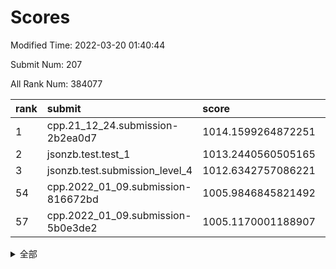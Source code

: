 # Scores

Modified Time: 2022-03-20 01:40:44

Submit Num: 207

All Rank Num: 384077

| rank |               submit               |       score        |       sigma        | pk_num |
| :--- | :--------------------------------- | :----------------- | :----------------- | :----- |
| 1    | cpp.21_12_24.submission-2b2ea0d7   | 1014.1599264872251 | 0.8168836449295693 | 7420   |
| 2    | jsonzb.test.test_1                 | 1013.2440560505165 | 0.7779652470115122 | 7423   |
| 3    | jsonzb.test.submission_level_4     | 1012.6342757086221 | 0.8024634974724477 | 7424   |
| 54   | cpp.2022_01_09.submission-816672bd | 1005.9846845821492 | 0.725940206895728  | 7422   |
| 57   | cpp.2022_01_09.submission-5b0e3de2 | 1005.1170001188907 | 0.7359869140468008 | 7424   |


<details>
<summary>全部</summary>

| rank |                 submit                 |       score        |       sigma        | pk_num |
| :--- | :------------------------------------- | :----------------- | :----------------- | :----- |
| 1    | cpp.21_12_24.submission-2b2ea0d7       | 1014.1599264872251 | 0.8168836449295693 | 7420   |
| 2    | jsonzb.test.test_1                     | 1013.2440560505165 | 0.7779652470115122 | 7423   |
| 3    | jsonzb.test.submission_level_4         | 1012.6342757086221 | 0.8024634974724477 | 7424   |
| 4    | gobigger.level_3.submission_level_3_46 | 1011.4619011394187 | 0.7739263260313604 | 7419   |
| 5    | gobigger.level_3.submission_level_3_40 | 1011.2982673865598 | 0.7834302516441805 | 7423   |
| 6    | gobigger.level_3.submission_level_3_14 | 1011.135949482313  | 0.7754457709327089 | 7422   |
| 7    | gobigger.level_3.submission_level_3_20 | 1010.9855509618387 | 0.7575203720415608 | 7426   |
| 8    | gobigger.level_3.submission_level_3_28 | 1010.9620849199757 | 0.8055305045375927 | 7424   |
| 9    | gobigger.level_3.submission_level_3_15 | 1010.8315523990636 | 0.7704201001451428 | 7428   |
| 10   | gobigger.level_3.submission_level_3_1  | 1010.820530411547  | 0.7417290253257974 | 7419   |
| 11   | gobigger.level_3.submission_level_3_6  | 1010.7097159984586 | 0.7718519887422803 | 7424   |
| 12   | gobigger.level_3.submission_level_3_49 | 1010.691070979236  | 0.7853915650326287 | 7419   |
| 13   | gobigger.level_3.submission_level_3_37 | 1010.6596134378075 | 0.772557806706087  | 7419   |
| 14   | gobigger.level_3.submission_level_3_43 | 1010.4580520876708 | 0.7607928670082869 | 7423   |
| 15   | gobigger.level_3.submission_level_3_47 | 1010.4362777812595 | 0.7498481053914867 | 7426   |
| 16   | gobigger.level_3.submission_level_3_18 | 1010.4351348766643 | 0.7494074172558316 | 7423   |
| 17   | gobigger.level_3.submission_level_3_0  | 1010.3549458788821 | 0.7234597788054746 | 7424   |
| 18   | gobigger.level_3.submission_level_3_12 | 1010.2880301230905 | 0.7304523397125895 | 7419   |
| 19   | gobigger.level_3.submission_level_3_33 | 1010.250718134702  | 0.7498316915057781 | 7422   |
| 20   | gobigger.level_3.submission_level_3_31 | 1010.2460446654921 | 0.7495122771932476 | 7413   |
| 21   | gobigger.level_3.submission_level_3_5  | 1010.2430992872131 | 0.7684405273088143 | 7423   |
| 22   | gobigger.level_3.submission_level_3_45 | 1010.2228159281927 | 0.7518131511701509 | 7419   |
| 23   | gobigger.level_3.submission_level_3_27 | 1010.2210306033405 | 0.7622966978082385 | 7427   |
| 24   | gobigger.level_3.submission_level_3_38 | 1010.1471244963689 | 0.7393503257997087 | 7426   |
| 25   | gobigger.level_3.submission_level_3_36 | 1010.1381196394732 | 0.7585042116608112 | 7419   |
| 26   | gobigger.level_3.submission_level_3_3  | 1010.1321244744685 | 0.7617696761135275 | 7421   |
| 27   | gobigger.level_3.submission_level_3_32 | 1010.1315603693243 | 0.7521425961878757 | 7423   |
| 28   | gobigger.level_3.submission_level_3_21 | 1010.1221554746767 | 0.7584276419377985 | 7424   |
| 29   | gobigger.level_3.submission_level_3_29 | 1010.08616875909   | 0.7385476934218373 | 7419   |
| 30   | gobigger.level_3.submission_level_3_44 | 1009.9400178884516 | 0.7576456414242824 | 7422   |
| 31   | gobigger.level_3.submission_level_3_16 | 1009.9354118325223 | 0.7559852254389405 | 7427   |
| 32   | gobigger.level_3.submission_level_3_25 | 1009.911532913804  | 0.766521194720773  | 7422   |
| 33   | gobigger.level_3.submission_level_3_10 | 1009.9030727076236 | 0.7627886333416173 | 7421   |
| 34   | gobigger.level_3.submission_level_3_19 | 1009.7740697815808 | 0.738191749277182  | 7426   |
| 35   | gobigger.level_3.submission_level_3_22 | 1009.7607159555837 | 0.7249063117266795 | 7422   |
| 36   | gobigger.level_3.submission_level_3_2  | 1009.54143222217   | 0.7469501766047563 | 7424   |
| 37   | gobigger.level_3.submission_level_3_7  | 1009.4459726323403 | 0.7550649088707481 | 7420   |
| 38   | gobigger.level_3.submission_level_3_4  | 1009.3890369107913 | 0.7464556979371223 | 7425   |
| 39   | gobigger.level_3.submission_level_3_30 | 1009.3723044573336 | 0.7611969423796074 | 7420   |
| 40   | gobigger.level_3.submission_level_3_26 | 1009.3535377343054 | 0.7539238992151451 | 7417   |
| 41   | gobigger.level_3.submission_level_3_9  | 1009.3402595759406 | 0.7706523419158707 | 7418   |
| 42   | gobigger.level_3.submission_level_3_23 | 1009.2425461992483 | 0.7498072699186523 | 7420   |
| 43   | gobigger.level_3.submission_level_3_13 | 1009.2181568372526 | 0.7580439984386026 | 7426   |
| 44   | gobigger.level_3.submission_level_3_34 | 1009.1448288134412 | 0.7696985342704179 | 7421   |
| 45   | gobigger.level_3.submission_level_3_24 | 1009.1098101330016 | 0.7564203846902245 | 7418   |
| 46   | gobigger.level_3.submission_level_3_35 | 1008.9306991041668 | 0.7248996095166914 | 7425   |
| 47   | gobigger.level_3.submission_level_3_8  | 1008.9218003001166 | 0.7537120942390906 | 7423   |
| 48   | gobigger.level_3.submission_level_3_39 | 1008.7380401717604 | 0.7358925770962653 | 7425   |
| 49   | gobigger.level_3.submission_level_3_42 | 1008.6867413520017 | 0.7477819547436931 | 7421   |
| 50   | gobigger.level_3.submission_level_3_41 | 1008.5227058415004 | 0.7519349443144699 | 7419   |
| 51   | gobigger.level_3.submission_level_3_11 | 1008.5109421081324 | 0.7532015542486912 | 7423   |
| 52   | gobigger.level_3.submission_level_3_17 | 1008.3796513480702 | 0.7731005048336719 | 7426   |
| 53   | gobigger.level_3.submission_level_3_48 | 1008.2159115356919 | 0.7596539281401077 | 7416   |
| 54   | cpp.2022_01_09.submission-816672bd     | 1005.9846845821492 | 0.725940206895728  | 7422   |
| 55   | gobigger.level_1.submission_level_1_25 | 1005.3086100790176 | 0.7258791848911665 | 7420   |
| 56   | gobigger.level_1.submission_level_1_23 | 1005.2478326992458 | 0.7260879222113766 | 7425   |
| 57   | cpp.2022_01_09.submission-5b0e3de2     | 1005.1170001188907 | 0.7359869140468008 | 7424   |
| 58   | gobigger.level_1.submission_level_1_39 | 1005.0199521572148 | 0.7369027306509596 | 7424   |
| 59   | gobigger.level_1.submission_level_1_46 | 1004.8152670277893 | 0.7304775366800081 | 7419   |
| 60   | gobigger.level_1.submission_level_1_14 | 1004.7265493497544 | 0.7363575348873509 | 7424   |
| 61   | gobigger.level_1.submission_level_1_36 | 1004.6009223345374 | 0.7148747348440952 | 7421   |
| 62   | gobigger.level_1.submission_level_1_32 | 1004.5715955793036 | 0.713365276066141  | 7421   |
| 63   | gobigger.level_1.submission_level_1_16 | 1004.4564721344555 | 0.720625744322304  | 7424   |
| 64   | gobigger.level_1.submission_level_1_38 | 1004.4426673623248 | 0.7209536094023462 | 7423   |
| 65   | gobigger.level_1.submission_level_1_49 | 1004.3307464488604 | 0.7167547810034975 | 7422   |
| 66   | gobigger.level_1.submission_level_1_13 | 1004.2840447151386 | 0.7182614734854833 | 7421   |
| 67   | gobigger.level_1.submission_level_1_3  | 1004.2790270886051 | 0.730071074152058  | 7425   |
| 68   | gobigger.level_1.submission_level_1_29 | 1004.24553803348   | 0.7280528313123692 | 7421   |
| 69   | gobigger.level_1.submission_level_1_5  | 1004.1524249342502 | 0.715206750803337  | 7422   |
| 70   | gobigger.level_1.submission_level_1_48 | 1004.1361076243028 | 0.7138785848098148 | 7424   |
| 71   | gobigger.level_1.submission_level_1_30 | 1004.0655844440149 | 0.7240012512542865 | 7424   |
| 72   | gobigger.level_1.submission_level_1_41 | 1003.744551254256  | 0.7272976031766034 | 7419   |
| 73   | gobigger.level_1.submission_level_1_0  | 1003.7360423643721 | 0.7173786489860162 | 7421   |
| 74   | gobigger.level_1.submission_level_1_10 | 1003.731089537084  | 0.7215981029775445 | 7419   |
| 75   | gobigger.level_1.submission_level_1_43 | 1003.6451718042995 | 0.7078438041297023 | 7424   |
| 76   | gobigger.level_1.submission_level_1_27 | 1003.609301678068  | 0.7145565899111042 | 7422   |
| 77   | gobigger.level_1.submission_level_1_1  | 1003.5269128792985 | 0.7114995500211709 | 7415   |
| 78   | gobigger.level_1.submission_level_1_35 | 1003.4580582921956 | 0.7161757835819673 | 7413   |
| 79   | gobigger.level_1.submission_level_1_45 | 1003.4358225968991 | 0.7036025554046165 | 7426   |
| 80   | gobigger.level_1.submission_level_1_7  | 1003.2976296156198 | 0.7174338367248226 | 7430   |
| 81   | gobigger.level_1.submission_level_1_21 | 1003.2325404813822 | 0.7096342517021854 | 7420   |
| 82   | gobigger.level_1.submission_level_1_8  | 1003.1706078975233 | 0.7199307816859821 | 7429   |
| 83   | gobigger.level_1.submission_level_1_44 | 1003.1651438157196 | 0.7182369862844801 | 7428   |
| 84   | gobigger.level_1.submission_level_1_22 | 1003.1118936204647 | 0.7096960340756928 | 7420   |
| 85   | gobigger.level_1.submission_level_1_37 | 1003.102042720566  | 0.7142512502349762 | 7419   |
| 86   | gobigger.level_1.submission_level_1_2  | 1003.0632383465373 | 0.7103172004099542 | 7420   |
| 87   | gobigger.level_1.submission_level_1_19 | 1003.0478968939708 | 0.7132276754729493 | 7419   |
| 88   | gobigger.level_1.submission_level_1_6  | 1003.0227059034228 | 0.7137238322660457 | 7422   |
| 89   | gobigger.level_1.submission_level_1_40 | 1003.0157464127008 | 0.7150159766906353 | 7419   |
| 90   | gobigger.level_1.submission_level_1_18 | 1002.9497916133886 | 0.7317632428319295 | 7419   |
| 91   | gobigger.level_1.submission_level_1_15 | 1002.9148339147082 | 0.7155284624825778 | 7425   |
| 92   | gobigger.level_1.submission_level_1_42 | 1002.7997692327926 | 0.7224327814368375 | 7416   |
| 93   | gobigger.level_1.submission_level_1_28 | 1002.7333453490859 | 0.7191456134572082 | 7424   |
| 94   | gobigger.level_1.submission_level_1_20 | 1002.6189979959905 | 0.7079093186260567 | 7426   |
| 95   | gobigger.level_1.submission_level_1_33 | 1002.55330780898   | 0.7105383527119564 | 7419   |
| 96   | gobigger.level_1.submission_level_1_47 | 1002.4432014010815 | 0.7121075385488407 | 7419   |
| 97   | gobigger.level_1.submission_level_1_24 | 1002.4294435359315 | 0.712828875763691  | 7419   |
| 98   | gobigger.level_1.submission_level_1_34 | 1002.3909326952295 | 0.7077188296698347 | 7419   |
| 99   | gobigger.level_1.submission_level_1_11 | 1002.2746086167047 | 0.7083958613106321 | 7418   |
| 100  | gobigger.level_1.submission_level_1_12 | 1002.2574546889552 | 0.7103977577262194 | 7422   |
| 101  | gobigger.level_1.submission_level_1_4  | 1002.2266832680426 | 0.7243023732540664 | 7422   |
| 102  | gobigger.level_1.submission_level_1_17 | 1002.1237197528354 | 0.7215055973065289 | 7421   |
| 103  | gobigger.level_1.submission_level_1_31 | 1001.621121280928  | 0.709297508387288  | 7423   |
| 104  | gobigger.level_1.submission_level_1_9  | 1001.2684487201466 | 0.7150386730903548 | 7419   |
| 105  | gobigger.level_1.submission_level_1_26 | 1001.1405410042672 | 0.7062970241795058 | 7424   |
| 106  | gobigger.random.submission_random_46   | 997.7124730766824  | 0.7124264175008777 | 7421   |
| 107  | gobigger.random.submission_random_22   | 997.0232321784337  | 0.6943791888417871 | 7422   |
| 108  | gobigger.random.submission_random_32   | 996.9920417745033  | 0.7105758350848831 | 7423   |
| 109  | gobigger.random.submission_random_8    | 996.9535606815068  | 0.7114854155675568 | 7417   |
| 110  | gobigger.random.submission_random_9    | 996.7197957716597  | 0.706845879646672  | 7422   |
| 111  | gobigger.random.submission_random_12   | 996.6859243225657  | 0.707309143156466  | 7425   |
| 112  | gobigger.random.submission_random_36   | 996.5493885408678  | 0.720445081343917  | 7424   |
| 113  | gobigger.random.submission_random_21   | 996.5467204922992  | 0.7137770200248984 | 7427   |
| 114  | gobigger.random.submission_random_23   | 996.5214457255119  | 0.7103493854996861 | 7420   |
| 115  | gobigger.random.submission_random_28   | 996.5129821342098  | 0.7026302666558518 | 7416   |
| 116  | gobigger.random.submission_random_13   | 996.5081108871336  | 0.7161685816132807 | 7422   |
| 117  | gobigger.random.submission_random_38   | 996.4933961890453  | 0.7212572558440373 | 7421   |
| 118  | gobigger.random.submission_random_37   | 996.4800441097846  | 0.715287382881176  | 7422   |
| 119  | gobigger.random.submission_random_17   | 996.4559021335658  | 0.696582892684735  | 7417   |
| 120  | gobigger.random.submission_random_20   | 996.3604660789101  | 0.7070547364154234 | 7426   |
| 121  | gobigger.random.submission_random_3    | 996.3565357524573  | 0.7016227610621222 | 7422   |
| 122  | gobigger.random.submission_random_6    | 996.3353474926809  | 0.7162699449927045 | 7421   |
| 123  | gobigger.random.submission_random_11   | 996.3076422870644  | 0.7082646505954691 | 7422   |
| 124  | gobigger.random.submission_random_7    | 996.2307382290439  | 0.7017062669969434 | 7423   |
| 125  | gobigger.random.submission_random_16   | 996.2071572122294  | 0.722266400745208  | 7418   |
| 126  | gobigger.random.submission_random_47   | 996.1810088910329  | 0.7089519401116454 | 7422   |
| 127  | gobigger.random.submission_random_45   | 996.1747197454137  | 0.703198648641578  | 7420   |
| 128  | gobigger.random.submission_random_48   | 996.0962356628631  | 0.7108673895781008 | 7424   |
| 129  | gobigger.random.submission_random_41   | 996.0692424370554  | 0.70609160884514   | 7422   |
| 130  | gobigger.random.submission_random_1    | 996.0466402582058  | 0.6990748982243077 | 7420   |
| 131  | gobigger.random.submission_random_5    | 996.0449199748103  | 0.7195015884979352 | 7424   |
| 132  | gobigger.random.submission_random_19   | 996.0067016050983  | 0.7167672700428027 | 7421   |
| 133  | gobigger.random.submission_random_18   | 995.9617632179517  | 0.7166462792065416 | 7428   |
| 134  | gobigger.random.submission_random_30   | 995.9457858469153  | 0.7118140692606317 | 7422   |
| 135  | gobigger.random.submission_random_35   | 995.9277774675865  | 0.725073440370601  | 7423   |
| 136  | gobigger.random.submission_random_0    | 995.8654521901051  | 0.7110948640169176 | 7423   |
| 137  | gobigger.random.submission_random_49   | 995.8222981205099  | 0.7121485879604246 | 7417   |
| 138  | gobigger.random.submission_random_42   | 995.7976834900018  | 0.7167476572553942 | 7422   |
| 139  | gobigger.random.submission_random_39   | 995.7892577694646  | 0.7310990650079497 | 7424   |
| 140  | gobigger.random.submission_random_31   | 995.7531657461203  | 0.7070662536465818 | 7424   |
| 141  | gobigger.random.submission_random_15   | 995.6774072444139  | 0.7206795802322906 | 7420   |
| 142  | gobigger.random.submission_random_2    | 995.663709578808   | 0.7170734663824425 | 7422   |
| 143  | gobigger.random.submission_random_34   | 995.6458617115412  | 0.7071501666455556 | 7420   |
| 144  | gobigger.random.submission_random_29   | 995.4937690210096  | 0.7230410857134976 | 7417   |
| 145  | gobigger.random.submission_random_26   | 995.4761606737774  | 0.7089401365710609 | 7424   |
| 146  | gobigger.random.submission_random_27   | 995.4116326822946  | 0.7198451319076385 | 7421   |
| 147  | gobigger.random.submission_random_24   | 995.4055242828189  | 0.7203348232611022 | 7420   |
| 148  | gobigger.random.submission_random_40   | 995.3708666432707  | 0.714531607402787  | 7424   |
| 149  | gobigger.random.submission_random_43   | 995.2031961321582  | 0.7091997067646819 | 7415   |
| 150  | gobigger.random.submission_random_25   | 995.1938112946546  | 0.7066278404271665 | 7421   |
| 151  | gobigger.random.submission_random_4    | 995.1256269271389  | 0.7112395158902349 | 7425   |
| 152  | gobigger.random.submission_random_33   | 994.9694466439165  | 0.7153981164014811 | 7429   |
| 153  | gobigger.random.submission_random_44   | 994.9639762177018  | 0.7271213638061165 | 7422   |
| 154  | gobigger.random.submission_random_14   | 994.8183447491464  | 0.7131394324628699 | 7423   |
| 155  | gobigger.random.submission_random_10   | 994.794879772748   | 0.7137980745736183 | 7422   |
| 156  | gobigger.level_2.submission_level_2_30 | 994.0172392773429  | 0.7240899881159256 | 7423   |
| 157  | gobigger.level_2.submission_level_2_37 | 993.5156437566853  | 0.755902563434299  | 7421   |
| 158  | gobigger.level_2.submission_level_2_39 | 993.3673216759585  | 0.7617781686838064 | 7418   |
| 159  | gobigger.level_2.submission_level_2_48 | 993.3395933293405  | 0.7388297235739266 | 7421   |
| 160  | gobigger.level_2.submission_level_2_5  | 993.1167063565379  | 0.7449177580034565 | 7419   |
| 161  | gobigger.level_2.submission_level_2_45 | 993.033928584655   | 0.7241197198999492 | 7423   |
| 162  | gobigger.level_2.submission_level_2_8  | 992.8706749581938  | 0.7334576070508165 | 7421   |
| 163  | gobigger.level_2.submission_level_2_22 | 992.8659282826009  | 0.7537096047088783 | 7423   |
| 164  | gobigger.level_2.submission_level_2_18 | 992.7777684401145  | 0.7525079161227954 | 7425   |
| 165  | gobigger.level_2.submission_level_2_13 | 992.7336192036164  | 0.7192141714026178 | 7417   |
| 166  | gobigger.level_2.submission_level_2_23 | 992.7017935388044  | 0.725889218020292  | 7421   |
| 167  | gobigger.level_2.submission_level_2_4  | 992.6352762374976  | 0.7302320497506525 | 7424   |
| 168  | gobigger.level_2.submission_level_2_46 | 992.6304203077341  | 0.7451948832656512 | 7423   |
| 169  | gobigger.level_2.submission_level_2_34 | 992.5983378484282  | 0.7444826180149285 | 7421   |
| 170  | gobigger.level_2.submission_level_2_10 | 992.4991043307895  | 0.7370539859456616 | 7426   |
| 171  | gobigger.level_2.submission_level_2_38 | 992.476885985065   | 0.7519914232199444 | 7422   |
| 172  | gobigger.level_2.submission_level_2_19 | 992.4101455543896  | 0.7385795367566833 | 7417   |
| 173  | gobigger.level_2.submission_level_2_42 | 992.1920601608623  | 0.7466239482868706 | 7420   |
| 174  | gobigger.level_2.submission_level_2_28 | 992.182618547456   | 0.7408265457263633 | 7422   |
| 175  | gobigger.level_2.submission_level_2_33 | 992.1603020271841  | 0.7457485238152164 | 7422   |
| 176  | gobigger.level_2.submission_level_2_29 | 992.0667674528678  | 0.7437063468123515 | 7417   |
| 177  | gobigger.level_2.submission_level_2_9  | 992.0655733614387  | 0.7414520122851544 | 7422   |
| 178  | gobigger.level_2.submission_level_2_2  | 992.0567255406327  | 0.7489801890818661 | 7422   |
| 179  | gobigger.level_2.submission_level_2_31 | 992.0232762002012  | 0.7377048978562522 | 7422   |
| 180  | gobigger.level_2.submission_level_2_6  | 992.0010729209382  | 0.7362848867802694 | 7419   |
| 181  | gobigger.level_2.submission_level_2_35 | 991.9838181004442  | 0.7525758079061325 | 7421   |
| 182  | gobigger.level_2.submission_level_2_49 | 991.9733860490205  | 0.7458482213689732 | 7422   |
| 183  | gobigger.level_2.submission_level_2_20 | 991.8637546291216  | 0.754371073811757  | 7423   |
| 184  | gobigger.level_2.submission_level_2_11 | 991.8551648734643  | 0.7282747770050514 | 7418   |
| 185  | gobigger.level_2.submission_level_2_40 | 991.7899833381144  | 0.7438645203218001 | 7428   |
| 186  | gobigger.level_2.submission_level_2_21 | 991.7661145504121  | 0.7458813276210537 | 7419   |
| 187  | gobigger.level_2.submission_level_2_32 | 991.7133999013843  | 0.7675411029329243 | 7422   |
| 188  | gobigger.level_2.submission_level_2_43 | 991.6853095716607  | 0.7352063698403386 | 7424   |
| 189  | gobigger.level_2.submission_level_2_44 | 991.6307171382216  | 0.7631903954207179 | 7423   |
| 190  | gobigger.level_2.submission_level_2_16 | 991.6104931066558  | 0.7746363704742807 | 7423   |
| 191  | gobigger.level_2.submission_level_2_41 | 991.5438579303213  | 0.732836419349553  | 7420   |
| 192  | gobigger.level_2.submission_level_2_1  | 991.4014273071838  | 0.7347836015318843 | 7427   |
| 193  | gobigger.level_2.submission_level_2_17 | 991.3829297425108  | 0.7459912081788516 | 7425   |
| 194  | gobigger.level_2.submission_level_2_14 | 991.370985670276   | 0.7413140777449029 | 7424   |
| 195  | gobigger.level_2.submission_level_2_26 | 991.3406806247958  | 0.7516815764535183 | 7421   |
| 196  | gobigger.level_2.submission_level_2_47 | 991.2533003522589  | 0.7527024228053191 | 7420   |
| 197  | gobigger.level_2.submission_level_2_15 | 991.2358622548004  | 0.7750542102623252 | 7421   |
| 198  | gobigger.level_2.submission_level_2_0  | 991.2298213065872  | 0.750014100311627  | 7419   |
| 199  | gobigger.level_2.submission_level_2_12 | 991.2262443985779  | 0.7468708387095219 | 7418   |
| 200  | gobigger.level_2.submission_level_2_24 | 991.0059428413651  | 0.7786395997281713 | 7422   |
| 201  | gobigger.level_2.submission_level_2_7  | 990.7520959050377  | 0.764892667964375  | 7420   |
| 202  | gobigger.level_2.submission_level_2_27 | 990.725936842802   | 0.7672409316933708 | 7425   |
| 203  | gobigger.level_2.submission_level_2_25 | 990.6748597569024  | 0.7860627110946038 | 7422   |
| 204  | gobigger.level_2.submission_level_2_36 | 990.5868934381724  | 0.7595457960394342 | 7423   |
| 205  | gobigger.level_2.submission_level_2_3  | 990.3625094535034  | 0.7759032702832607 | 7426   |
| 206  | gobigger.none.submission_none_0        | 976.8668647915953  | 1.3928370558553484 | 7424   |
| 207  | gobigger.none.submission_none_1        | 974.8496577982104  | 1.6169835787152942 | 7414   |

</details>